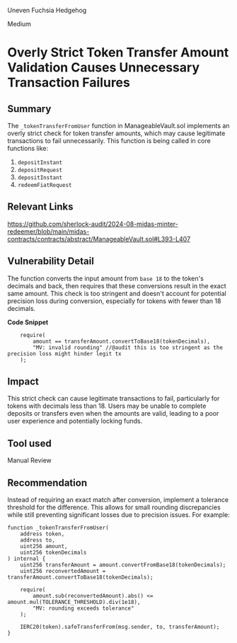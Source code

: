 Uneven Fuchsia Hedgehog

Medium

# Overly Strict Token Transfer Amount Validation Causes Unnecessary Transaction Failures


## Summary

The `_tokenTransferFromUser` function in ManageableVault.sol implements an overly strict check for token transfer amounts, which may cause legitimate transactions to fail unnecessarily. This function is being called in core functions like:
1. `depositInstant`
2. `depositRequest`
3.  `depositInstant`
4.  `redeemFiatRequest`

## Relevant Links
https://github.com/sherlock-audit/2024-08-midas-minter-redeemer/blob/main/midas-contracts/contracts/abstract/ManageableVault.sol#L393-L407

## Vulnerability Detail

The function converts the input amount from `base 18` to the token's decimals and back, then requires that these conversions result in the exact same amount. This check is too stringent and doesn't account for potential precision loss during conversion, especially for tokens with fewer than 18 decimals.

**Code Snippet**
```solidity
    require(
        amount == transferAmount.convertToBase18(tokenDecimals),
        "MV: invalid rounding" //@audit this is too stringent as the precision loss might hinder legit tx
    );
```

## Impact

This strict check can cause legitimate transactions to fail, particularly for tokens with decimals less than 18. Users may be unable to complete deposits or transfers even when the amounts are valid, leading to a poor user experience and potentially locking funds.


## Tool used

Manual Review

## Recommendation

Instead of requiring an exact match after conversion, implement a tolerance threshold for the difference. This allows for small rounding discrepancies while still preventing significant losses due to precision issues. For example:

```solidity
function _tokenTransferFromUser(
    address token,
    address to,
    uint256 amount,
    uint256 tokenDecimals
) internal {
    uint256 transferAmount = amount.convertFromBase18(tokenDecimals);
    uint256 reconvertedAmount = transferAmount.convertToBase18(tokenDecimals);

    require(
        amount.sub(reconvertedAmount).abs() <= amount.mul(TOLERANCE_THRESHOLD).div(1e18),
        "MV: rounding exceeds tolerance"
    );

    IERC20(token).safeTransferFrom(msg.sender, to, transferAmount);
}
```